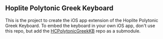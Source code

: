 ## Hoplite Polytonic Greek Keyboard

This is the project to create the iOS app extension of the Hoplite Polytonic Greek Keyboard.  To embed the keyboard in your own iOS app, don't use this repo, but add the [HCPolytonicGreekKB](https://github.com/jeremymarch/HCPolytonicGreekKB) repo as a submodule.

